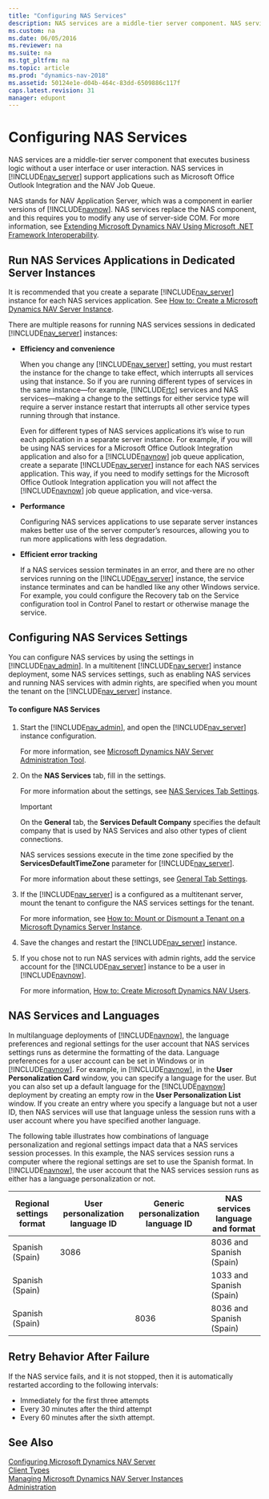 ```yaml
---
title: "Configuring NAS Services"
description: NAS services are a middle-tier server component. NAS services in Microsoft Dynamics NAV Server support applications such as Microsoft Office Outlook.
ms.custom: na
ms.date: 06/05/2016
ms.reviewer: na
ms.suite: na
ms.tgt_pltfrm: na
ms.topic: article
ms.prod: "dynamics-nav-2018"
ms.assetid: 50124e1e-d04b-464c-83dd-6509886c117f
caps.latest.revision: 31
manager: edupont
---
```

# Configuring NAS Services
NAS services are a middle-tier server component that executes business logic without a user interface or user interaction. NAS services in [!INCLUDE[nav_server](includes/nav_server_md.md)] support applications such as Microsoft Office Outlook Integration and the NAV Job Queue.  

 NAS stands for NAV Application Server, which was a component in earlier versions of [!INCLUDE[navnow](includes/navnow_md.md)]. NAS services replace the NAS component, and this requires you to modify any use of server-side COM. For more information, see [Extending Microsoft Dynamics NAV Using Microsoft .NET Framework Interoperability](Extending-Microsoft-Dynamics-NAV-Using-Microsoft-.NET-Framework-Interoperability.md).  

## Run NAS Services Applications in Dedicated Server Instances  
 It is recommended that you create a separate [!INCLUDE[nav_server](includes/nav_server_md.md)] instance for each NAS services application. See [How to: Create a Microsoft Dynamics NAV Server Instance](How-to--Create-a-Microsoft-Dynamics-NAV-Server-Instance.md).  

 There are multiple reasons for running NAS services sessions in dedicated [!INCLUDE[nav_server](includes/nav_server_md.md)] instances:  

-   **Efficiency and convenience**  

     When you change any [!INCLUDE[nav_server](includes/nav_server_md.md)] setting, you must restart the instance for the change to take effect, which interrupts all services using that instance. So if you are running different types of services in the same instance—for example, [!INCLUDE[rtc](includes/rtc_md.md)] services and NAS services—making a change to the settings for either service type will require a server instance restart that interrupts all other service types running through that instance.  

     Even for different types of NAS services applications it’s wise to run each application in a separate server instance. For example, if you will be using NAS services for a Microsoft Office Outlook Integration application and also for a [!INCLUDE[navnow](includes/navnow_md.md)] job queue application, create a separate [!INCLUDE[nav_server](includes/nav_server_md.md)] instance for each NAS services application. This way, if you need to modify settings for the Microsoft Office Outlook Integration application you will not affect the [!INCLUDE[navnow](includes/navnow_md.md)] job queue application, and vice-versa.  

-   **Performance**  

     Configuring NAS services applications to use separate server instances makes better use of the server computer’s resources, allowing you to run more applications with less degradation.  

-   **Efficient error tracking**  

     If a NAS services session terminates in an error, and there are no other services running on the [!INCLUDE[nav_server](includes/nav_server_md.md)] instance, the service instance terminates and can be handled like any other Windows service. For example, you could configure the Recovery tab on the Service configuration tool in Control Panel to restart or otherwise manage the service.  

## Configuring NAS Services Settings  
 You can configure NAS services by using the settings in [!INCLUDE[nav_admin](includes/nav_admin_md.md)]. In a multitenent [!INCLUDE[nav_server](includes/nav_server_md.md)] instance deployment, some NAS services settings, such as enabling NAS services and running NAS services with admin rights, are specified when you mount the tenant on the [!INCLUDE[nav_server](includes/nav_server_md.md)] instance.  

#### To configure NAS Services  

1.  Start the [!INCLUDE[nav_admin](includes/nav_admin_md.md)], and open the [!INCLUDE[nav_server](includes/nav_server_md.md)] instance configuration.  

     For more information, see [Microsoft Dynamics NAV Server Administration Tool](Microsoft-Dynamics-NAV-Server-Administration-Tool.md).  

2.  On the **NAS Services** tab, fill in the settings.  

     For more information about the settings, see [NAS Services Tab Settings](Configuring-Microsoft-Dynamics-NAV-Server.md#NASServices).  

    > [!IMPORTANT]  
    >  On the **General** tab, the **Services Default Company** specifies the default company that is used by NAS Services and also other types of client connections.  
    >   
    >  NAS services sessions execute in the time zone specified by the **ServicesDefaultTimeZone** parameter for [!INCLUDE[nav_server](includes/nav_server_md.md)].  
    >   
    >  For more information about these settings, see [General Tab Settings](Configuring-Microsoft-Dynamics-NAV-Server.md#General).  

3.  If the [!INCLUDE[nav_server](includes/nav_server_md.md)] is a configured as a multitenant server, mount the tenant to configure the NAS services settings for the tenant.  

     For more information, see [How to: Mount or Dismount a Tenant on a Microsoft Dynamics Server Instance](How-to--Mount-or-Dismount-a-Tenant-on-a-Microsoft-Dynamics-Server-Instance.md).  

4.  Save the changes and restart the [!INCLUDE[nav_server](includes/nav_server_md.md)] instance.  

5.  If you chose not to run NAS services with admin rights, add the service account for the [!INCLUDE[nav_server](includes/nav_server_md.md)] instance to be a user in [!INCLUDE[navnow](includes/navnow_md.md)].  

     For more information, [How to: Create Microsoft Dynamics NAV Users](How-to--Create-Microsoft-Dynamics-NAV-Users.md).  

## NAS Services and Languages  
 In multilanguage deployments of [!INCLUDE[navnow](includes/navnow_md.md)], the language preferences and regional settings for the user account that NAS services settings runs as determine the formatting of the data. Language preferences for a user account can be set in Windows or in [!INCLUDE[navnow](includes/navnow_md.md)]. For example, in [!INCLUDE[navnow](includes/navnow_md.md)], in the **User Personalization Card** window, you can specify a language for the user. But you can also set up a default language for the [!INCLUDE[navnow](includes/navnow_md.md)] deployment by creating an empty row in the **User Personalization List** window. If you create an entry where you specify a language but not a user ID, then NAS services will use that language unless the session runs with a user account where you have specified another language.  

 The following table illustrates how combinations of language personalization and regional settings impact data that a NAS services session processes. In this example, the NAS services session runs a computer where the regional settings are set to use the Spanish format. In [!INCLUDE[navnow](includes/navnow_md.md)], the user account that the NAS services session runs as either has a language personalization or not.  

|Regional settings format|User personalization language ID|Generic personalization language ID|NAS services language and format|  
|------------------------------|--------------------------------------|-----------------------------------------|--------------------------------------|  
|Spanish \(Spain\)|3086||8036 and Spanish \(Spain\)|  
|Spanish \(Spain\)|||1033 and Spanish \(Spain\)|  
|Spanish \(Spain\)||8036|8036 and Spanish \(Spain\)|  

## Retry Behavior After Failure
If the NAS service fails, and it is not stopped, then it is automatically restarted according to the following intervals:
-   Immediately for the first three attempts
-   Every 30 minutes after the third attempt
-   Every 60 minutes after the sixth attempt.

## See Also  
 [Configuring Microsoft Dynamics NAV Server](Configuring-Microsoft-Dynamics-NAV-Server.md)   
 [Client Types](Client-Types.md)   
 [Managing Microsoft Dynamics NAV Server Instances](Managing-Microsoft-Dynamics-NAV-Server-Instances.md)   
 [Administration](Administration.md)

